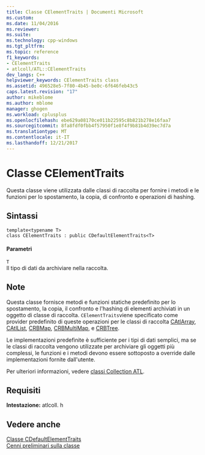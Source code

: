 ```yaml
---
title: Classe CElementTraits | Documenti Microsoft
ms.custom: 
ms.date: 11/04/2016
ms.reviewer: 
ms.suite: 
ms.technology: cpp-windows
ms.tgt_pltfrm: 
ms.topic: reference
f1_keywords:
- CElementTraits
- atlcoll/ATL::CElementTraits
dev_langs: C++
helpviewer_keywords: CElementTraits class
ms.assetid: 496528e5-7f80-4b45-be0c-6f646feb43c5
caps.latest.revision: "17"
author: mikeblome
ms.author: mblome
manager: ghogen
ms.workload: cplusplus
ms.openlocfilehash: ebe629a08170ce011b22595c8b821b278e16faa7
ms.sourcegitcommit: 8fa8fdf0fbb4f57950f1e8f4f9b81b4d39ec7d7a
ms.translationtype: MT
ms.contentlocale: it-IT
ms.lasthandoff: 12/21/2017
---
```

# <a name="celementtraits-class"></a>Classe CElementTraits
Questa classe viene utilizzata dalle classi di raccolta per fornire i metodi e le funzioni per lo spostamento, la copia, di confronto e operazioni di hashing.  
  
## <a name="syntax"></a>Sintassi  
  
```
template<typename T>  
class CElementTraits : public CDefaultElementTraits<T>
```  
  
#### <a name="parameters"></a>Parametri  
 `T`  
 Il tipo di dati da archiviare nella raccolta.  
  
## <a name="remarks"></a>Note  
 Questa classe fornisce metodi e funzioni statiche predefinito per lo spostamento, la copia, il confronto e l'hashing di elementi archiviati in un oggetto di classe di raccolta. `CElementTraits`viene specificato come provider predefinito di queste operazioni per le classi di raccolta [CAtlArray](../../atl/reference/catlarray-class.md), [CAtlList](../../atl/reference/catllist-class.md), [CRBMap](../../atl/reference/crbmap-class.md), [CRBMultiMap](../../atl/reference/crbmultimap-class.md), e [CRBTree](../../atl/reference/crbtree-class.md).  
  
 Le implementazioni predefinite è sufficiente per i tipi di dati semplici, ma se le classi di raccolta vengono utilizzate per archiviare gli oggetti più complessi, le funzioni e i metodi devono essere sottoposto a override dalle implementazioni fornite dall'utente.  
  
 Per ulteriori informazioni, vedere [classi Collection ATL](../../atl/atl-collection-classes.md).  
  
## <a name="requirements"></a>Requisiti  
 **Intestazione:** atlcoll. h  
  
## <a name="see-also"></a>Vedere anche  
 [Classe CDefaultElementTraits](../../atl/reference/cdefaultelementtraits-class.md)   
 [Cenni preliminari sulla classe](../../atl/atl-class-overview.md)
